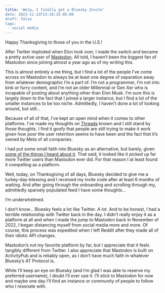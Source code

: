 ```yaml
---
title: 'Welp… I finally got a Bluesky Invite’
date: 2023-11-23T13:16:15-05:00
draft: false
tags:
 - social media
---
```


Happy Thanksgiving to those of you in the U.S.!

After Twitter imploded when Elon took over, I made the switch and became a pretty active user of [Mastodon](https://mas.to/@msnws). All told, I haven’t been the biggest fan of Mastodon since joining almost a year ago as of my writing this. 

This is almost entirely a me thing, but I find a lot of the people I’ve come across on Mastodon to always be at least one degree of separation away from whatever demographic I’m a part of. I’m not a programmer, I’m not into kink or furry content, and I’m not an older Millennial or Gen Xer who is incapable of posting about anything other than Elon Musk. I’m sure this is largely down to the fact that I joined a larger instance, but I find a lot of the smaller instances to be too niche. Admittedly, I haven’t done a lot of looking around, but still…

Because of all of that, I’ve kept an open mind when it comes to other platforms. I’ve made my thoughts on [Threads](https://www.msnws.online/blog/threads/) known and I still stand by those thoughts. I find it goofy that people are still trying to make it work given how poor the user retention seems to have been and the fact that it’s owned by Meta of all companies. 

I had put some small faith into Bluesky as an alternative, but barely, given [some of the things I heard about it](https://mashable.com/article/bluesky-racism-username-anti-blackness). That said, it looked like it picked up far more Twitter users than Mastodon ever did. For that reason I at least found it compelling as a platform.

Well, today, on Thanksgiving of all days, Bluesky decided to give me a turkey-day-blessing and I received my invite code after at least 6 months of waiting. And after going through the onboarding and scrolling through my, admittedly sparsely populated feed I have some thoughts…

I’m underwhelmed. 

I don’t know… Bluesky feels a lot like Twitter. *A lot*. And to be honest, I had a terrible relationship with Twitter back in the day. I didn’t really enjoy it as a platform at all and when I made the jump to Mastodon back in November of 2022, I began distancing myself from social media more and more. Of course, this process was expedited when I left Reddit after they made all of their idiotic API changes. 

Mastodon’s not my favorite platform by far, but I appreciate that it feels tangibly different from Twitter. I also appreciate that Mastodon is built on ActivityPub and is reliably open, as I don’t have much faith in whatever Bluesky’s AT Protocol is. 

While I’ll keep an eye on Bluesky (and I’m glad I was able to reserve my preferred username), I doubt I’ll ever use it. I’ll stick to Mastodon for now and maybe one day I’ll find an instance or community of people to follow who I resonate with. 